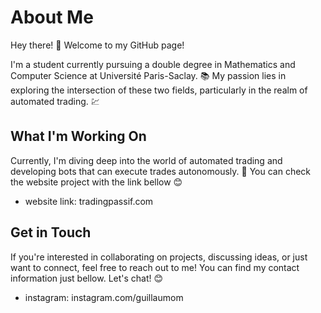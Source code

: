 # About Me

Hey there! 👋 Welcome to my GitHub page! 

I'm a student currently pursuing a double degree in Mathematics and Computer Science at Université Paris-Saclay. 📚 My passion lies in exploring the intersection of these two fields, particularly in the realm of automated trading. 💹

## What I'm Working On

Currently, I'm diving deep into the world of automated trading and developing bots that can execute trades autonomously. 🤖 You can check the website project with the link bellow 😊
- website link: tradingpassif.com

## Get in Touch

If you're interested in collaborating on projects, discussing ideas, or just want to connect, feel free to reach out to me! You can find my contact information just bellow. Let's chat! 😊
- instagram: instagram.com/guillaumom

